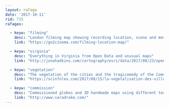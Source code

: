 ```yaml
---
layout: rafaga
date: '2017-10-11'
rid: 715
rafagas:

  - keyw: "filming"
    desc: "London filming map showing recording location, scene and movie"
    link: "https://go2cinema.com/filming-location-map/"

  - keyw: "virginia"
    desc: "Everything in Virginia from Open Data and unusual maps"
    link: "http://jonahadkins.com/cartography/esri/data/2017/08/23/open-roads.html"

  - keyw: "vegetation"
    desc: "The vegetation of the cities and the tragicomedy of the Commons, Paris as an example"
    link: "https://scinfolex.com/2017/08/15/la-vegetalisation-des-villes-et-la-tragi-comedie-des-communs/amp/"

  - keyw: "commission"
    desc: "Commissioned globes and 3D handmade maps using different techniques and materials"
    link: "http://www.saradrake.com/"
---
```


